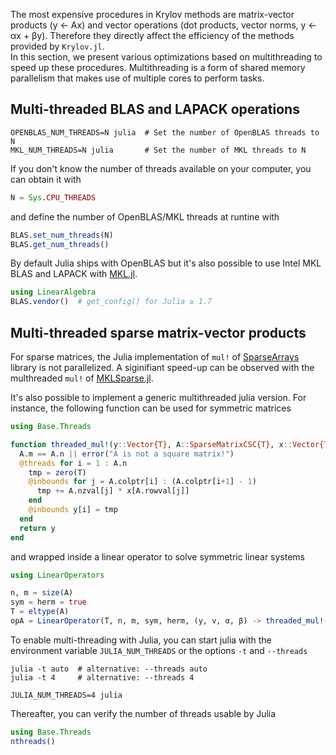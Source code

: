 The most expensive procedures in Krylov methods are matrix-vector products (y ← Ax) and vector operations (dot products, vector norms, y ← αx + βy).
Therefore they directly affect the efficiency of the methods provided by `Krylov.jl`.  
In this section, we present various optimizations based on multithreading to speed up these procedures. 
Multithreading is a form of shared memory parallelism that makes use of multiple cores to perform tasks.

## Multi-threaded BLAS and LAPACK operations

```shell
OPENBLAS_NUM_THREADS=N julia  # Set the number of OpenBLAS threads to N
MKL_NUM_THREADS=N julia       # Set the number of MKL threads to N
```

If you don't know the number of threads available on your computer, you can obtain it with

```julia
N = Sys.CPU_THREADS
```

and define the number of OpenBLAS/MKL threads at runtine with

```julia
BLAS.set_num_threads(N)
BLAS.get_num_threads()
```

By default Julia ships with OpenBLAS but it's also possible to use Intel MKL BLAS and LAPACK with [MKL.jl](https://github.com/JuliaLinearAlgebra/MKL.jl).

```julia
using LinearAlgebra
BLAS.vendor()  # get_config() for Julia ≥ 1.7
```

## Multi-threaded sparse matrix-vector products

For sparse matrices, the Julia implementation of `mul!` of [SparseArrays](https://docs.julialang.org/en/v1/stdlib/SparseArrays/) library is not parallelized.
A siginifiant speed-up can be observed with the multhreaded `mul!` of [MKLSparse.jl](https://github.com/JuliaSparse/MKLSparse.jl).

It's also possible to implement a generic multithreaded julia version.
For instance, the following function can be used for symmetric matrices

```julia
using Base.Threads

function threaded_mul!(y::Vector{T}, A::SparseMatrixCSC{T}, x::Vector{T}) where T <: Number
  A.m == A.n || error("A is not a square matrix!")
  @threads for i = 1 : A.n
    tmp = zero(T)
    @inbounds for j = A.colptr[i] : (A.colptr[i+1] - 1)
      tmp += A.nzval[j] * x[A.rowval[j]]
    end
    @inbounds y[i] = tmp
  end
  return y
end
```

and wrapped inside a linear operator to solve symmetric linear systems

```julia
using LinearOperators

n, m = size(A)
sym = herm = true
T = eltype(A)
opA = LinearOperator(T, n, m, sym, herm, (y, v, α, β) -> threaded_mul!(y, A, v))
```

To enable multi-threading with Julia, you can start julia with the environment variable `JULIA_NUM_THREADS` or the options `-t` and `--threads`

```shell
julia -t auto  # alternative: --threads auto
julia -t 4     # alternative: --threads 4

JULIA_NUM_THREADS=4 julia
```

Thereafter, you can verify the number of threads usable by Julia

```julia
using Base.Threads
nthreads()
```
